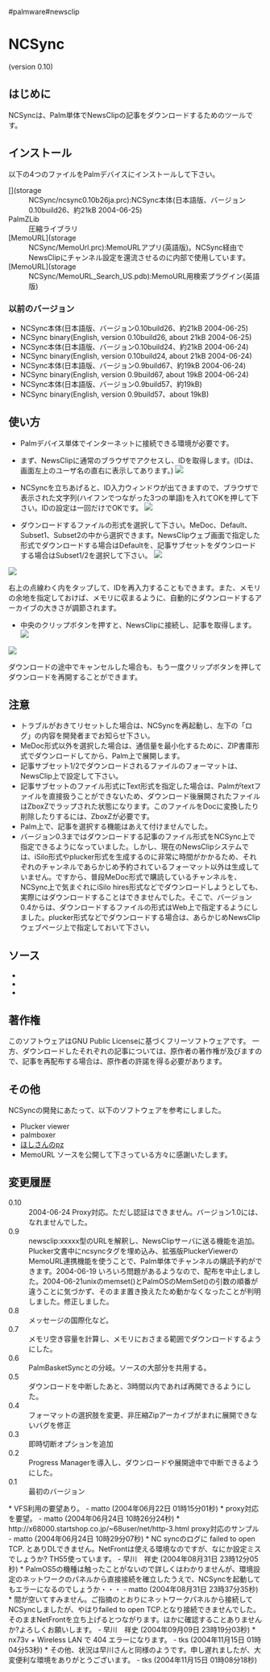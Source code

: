 #palmware#newsclip




# NCSync

(version 0.10)




## はじめに

NCSyncは、Palm単体でNewsClipの記事をダウンロードするためのツールです。




## インストール

以下の4つのファイルをPalmデバイスにインストールして下さい。

<!-- *[](storage:NCSync/ncsync.prc) NCSync本体(日本語版、バージョン0.7、約19kB) -->
<dl>
  <dt>[](storage</dt><dd>NCSync/ncsync0.10b26ja.prc):NCSync本体(日本語版、バージョン0.10build26、約21kB 2004-06-25)
</dd>
  <dt>PalmZLib</dt><dd>圧縮ライブラリ
</dd>
  <dt>[MemoURL](storage</dt><dd>NCSync/MemoUrl.prc):MemoURLアプリ(英語版)。NCSync経由でNewsClipにチャンネル設定を還流させるのに内部で使用しています。
</dd>
  <dt>[MemoURL](storage</dt><dd>NCSync/MemoURL_Search_US.pdb):MemoURL用検索プラグイン(英語版)
</dd>
</dl>

### 以前のバージョン

* [](storage:NCSync/ncsync0.10b26ja.prc) NCSync本体(日本語版、バージョン0.10build26、約21kB 2004-06-25)
* [](storage:NCSync/ncsync0.10b26en.prc) NCSync binary(English, version 0.10build26, about 21kB 2004-06-25)
* [](storage:NCSync/ncsync_ja0.10b24.prc) NCSync本体(日本語版、バージョン0.10build24、約21kB 2004-06-24)
* [](storage:NCSync/ncsync_en0.10b24.prc) NCSync binary(English, version 0.10build24, about 21kB 2004-06-24)
* [](storage:NCSync/ncsync_ja0.9b67.prc) NCSync本体(日本語版、バージョン0.9build67、約19kB 2004-06-24)
* [](storage:NCSync/ncsync_en0.9b67.prc) NCSync binary(English, version 0.9build67, about 19kB 2004-06-24)
* [](storage:NCSync/ncsync_ja0.9b57.prc) NCSync本体(日本語版、バージョン0.9build57、約19kB)
* [](storage:NCSync/ncsync_en0.9b57.prc) NCSync binary(English, version 0.9build57、about 19kB)

## 使い方

* Palmデバイス単体でインターネットに接続できる環境が必要です。
* まず、NewsClipに通常のブラウザでアクセスし、IDを取得します。(IDは、画面左上のユーザ名の直右に表示してあります。)
![](storage:NCSync/newsclip-id.png)

* NCSyncを立ちあげると、ID入力ウィンドウが出てきますので、ブラウザで表示された文字列(ハイフンでつながった3つの単語)を入れてOKを押して下さい。IDの設定は一回だけでOKです。
![](storage:NCSync/id-entry.png)

* ダウンロードするファイルの形式を選択して下さい。MeDoc、Default、Subset1、Subset2の中から選択できます。NewsClipウェブ画面で指定した形式でダウンロードする場合はDefaultを、記事サブセットをダウンロードする場合はSubset1/2を選択して下さい。
![](storage:NCSync/main.png)

![](storage:NCSync/main-menu.png)

右上の点線わく内をタップして、IDを再入力することもできます。また、メモリの余地を指定しておけば、メモリに収まるように、自動的にダウンロードするアーカイブの大きさが調節されます。

* 中央のクリップボタンを押すと、NewsClipに接続し、記事を取得します。
![](storage:NCSync/download.png)

![](storage:NCSync/expand.png)

ダウンロードの途中でキャンセルした場合も、もう一度クリップボタンを押してダウンロードを再開することができます。


## 注意

* トラブルがおきてリセットした場合は、NCSyncを再起動し、左下の「ログ」の内容を開発者までお知らせ下さい。
* MeDoc形式以外を選択した場合は、通信量を最小化するために、ZIP書庫形式でダウンロードしてから、Palm上で展開します。
* 記事サブセット1/2でダウンロードされるファイルのフォーマットは、NewsClip上で設定して下さい。
* 記事サブセットのファイル形式にText形式を指定した場合は、Palmがtextファイルを直接扱うことができないため、ダウンロード後展開されたファイルはZboxZでラップされた状態になります。このファイルをDocに変換したり削除したりするには、ZboxZが必要です。
* Palm上で、記事を選択する機能はあえて付けませんでした。
* バージョン0.3まではダウンロードする記事のファイル形式をNCSync上で指定できるようになっていました。しかし、現在のNewsClipシステムでは、iSilo形式やplucker形式を生成するのに非常に時間がかかるため、それぞれのチャンネルであらかじめ予約されているフォーマット以外は生成していません。ですから、普段MeDoc形式で購読しているチャンネルを、NCSync上で気まぐれにiSilo hires形式などでダウンロードしようとしても、実際にはダウンロードすることはできませんでした。そこで、バージョン0.4からは、ダウンロードするファイルの形式はWeb上で指定するようにしました。plucker形式などでダウンロードする場合は、あらかじめNewsClipウェブページ上で指定しておいて下さい。

## ソース

* [](storage:NCSync/ncsync-0.10b26.tar.gz)
* [](storage:NCSync/ncsync-0.10b24.tar.gz)
* [](storage:NCSync/ncsync-0.9b57.tar.gz)



## 著作権

このソフトウェアはGNU Public Licenseに基づくフリーソフトウェアです。 一方、ダウンロードしたそれぞれの記事については、原作者の著作権が及びますので、記事を再配布する場合は、原作者の許諾を得る必要があります。




## その他

NCSyncの開発にあたって、以下のソフトウェアを参考にしました。

* Plucker viewer
* palmboxer
* [ほしさんのpz](http://www.sra.co.jp/people/hoshi/palmos/pz-j.html)
* MemoURL
ソースを公開して下さっている方々に感謝いたします。




## 変更履歴

<dl>
  <dt>0.10</dt><dd>2004-06-24 Proxy対応。ただし認証はできません。バージョン1.0には、なれませんでした。
</dd>
  <dt>0.9</dt><dd>newsclip:xxxxx型のURLを解釈し、NewsClipサーバに送る機能を追加。Plucker文書中にncsyncタグを埋め込み、拡張版PluckerViewerのMemoURL連携機能を使うことで、Palm単体でチャンネルの購読予約ができます。2004-06-19 いろいろ問題があるようなので、配布を中止しました。2004-06-21unixのmemset()とPalmOSのMemSet()の引数の順番が違うことに気づかず、そのまま置き換えたため動かなくなったことが判明しました。修正しました。
</dd>
  <dt>0.8</dt><dd>メッセージの国際化など。
</dd>
  <dt>0.7</dt><dd>メモリ空き容量を計算し、メモリにおさまる範囲でダウンロードするようにした。
</dd>
  <dt>0.6</dt><dd>PalmBasketSyncとの分岐。ソースの大部分を共用する。
</dd>
  <dt>0.5</dt><dd>ダウンロードを中断したあと、3時間以内であれば再開できるようにした。
</dd>
  <dt>0.4</dt><dd>フォーマットの選択肢を変更、非圧縮Zipアーカイブがまれに展開できないバグを修正
</dd>
  <dt>0.3</dt><dd>即時切断オプションを追加
</dd>
  <dt>0.2</dt><dd>Progress Managerを導入し、ダウンロードや展開途中で中断できるようにした。
</dd>
  <dt>0.1</dt><dd>最初のバージョン
</dd>
</dl>
* VFS利用の要望あり。 - matto (2004年06月22日 01時15分01秒)
* proxy対応を要望。 - matto (2004年06月24日 10時26分24秒)
* http://x68000.startshop.co.jp/~68user/net/http-3.html proxy対応のサンプル - matto (2004年06月24日 10時29分07秒)
* NC syncのログに failed to open TCP. とありDLできません。NetFrontは使える環境なのですが、なにか設定ミスでしょうか? TH55使っています。 - 早川　祥史 (2004年08月31日 23時12分05秒)
* PalmOS5の機種は触ったことがないので詳しくはわかりませんが、環境設定のネットワークのパネルから直接接続を確立したうえで、NCSyncを起動してもエラーになるのでしょうか・・・ - matto (2004年08月31日 23時37分35秒)
* 間が空いてすみません。ご指摘のとおりにネットワークパネルから接続してNCSyncしましたが、やはりfailed to open TCP.となり接続できませんでした。そのままNetFrontを立ち上げるとつながります。ほかに確認することありませんか?よろしくお願いします。 - 早川　祥史 (2004年09月09日 23時19分03秒)
* nx73v + Wireless LAN で 404 エラーになります。 - tks (2004年11月15日 01時04分53秒)
* その他、状況は早川さんと同様のようです。申し遅れましたが、大変便利な環境をありがとうございます。 - tks (2004年11月15日 01時08分18秒)


[](storage:NCSync/main-menu.png)

[](storage:NCSync/expand.png)

[](storage:NCSync/download.png)

[](storage:NCSync/id-entry.png)

[](storage:NCSync/ncsync_en0.9b67.prc)

[](storage:NCSync/ncsync_ja0.9b67.prc)

[](storage:NCSync/newsclip-id.png)

[](storage:NCSync/ncsync_en0.10b24.prc)

[](storage:NCSync/ncsync_ja0.10b24.prc)

[](storage:NCSync/ncsync-0.10b24.tar.gz)

[](storage:NCSync/ncsync0.10b26en.prc)

[](storage:NCSync/ncsync0.10b26ja.prc)

[](storage:NCSync/ncsync-0.10b26.tar.gz)







